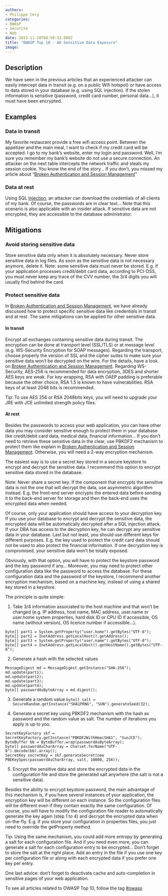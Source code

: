 ```yaml
---
authors:
- Philippe Cery
categories:
- OWASP
- Sécurité
- Web
date: 2013-11-18T08:50:12.000Z
title: "OWASP Top 10 - A6 Sensitive Data Exposure"
image: 
---
```


## Description

We have seen in the previous articles that an experienced attacker can easily intercept data in transit (e.g. on a public Wifi hotspot) or have access to data stored in your database (e.g. using SQL injection). If the stolen information is sensitive (password, credit card number, personal data…), it must have been encrypted.

## Examples

### Data in transit

My favorite restaurant provide a free wifi access point. Between the appetizer and the main meal, I want to check if my credit card will be accepted. I go to my bank’s website, enter my login and password. Well, I’m sure you remember my bank’s website do not use a secure connection. An attacker on the next table intercepts the network traffic and steals my session cookie. You know the end of the story… If you don’t, you missed my article about “[Broken Authentication and Session Management](http://blog.ippon.fr/2013/10/21/owasp-top-10-a2/ "Broken Authentication and Session Management")”

### Data at rest

Using SQL [Injection](http://blog.ippon.fr/2013/10/11/owasp-top-10-a1/ "Injection"), an attacker can download the credentials of all clients of my bank. Of course, the passwords are in clear text…
 Note that this scenario is also applicable with an insider attack. If sensitive data are not encrypted, they are accessible to the database administrator.

## Mitigations

### Avoid storing sensitive data

Store sensitive data only when it is absolutely necessary. Never store sensitive data in log files.
 As soon as the sensitive data is not necessary anymore, delete it.
 Note: some sensitive data must never be stored. E.g. if your application processes credit/debit card data, according to PCI-DSS, you must never keep any trace of the CVV number, the 3/4 digits you will usually find behind the card.

### Protect sensitive data

In [Broken Authentication and Session Management](http://blog.ippon.fr/2013/10/21/owasp-top-10-a2/ "OWASP Top 10 – A2 Broken Authentication and Session Management"), we have already discussed how to protect specific sensitive data like credentials in transit and at rest. The same mitigations can be applied for other sensitive data.

#### In transit

Encrypt all exchanges containing sensitive data during transit. The encryption can be done at transport level (SSL/TLS) or at message level (e.g. WS-Security Encryption for SOAP messages).
 Regarding the transport, choose properly the version of SSL and the cipher suites to make sure your sensitive data won’t be decrypted on the wire. For the details, have a look on [Broken Authentication and Session Management](http://blog.ippon.fr/2013/10/21/owasp-top-10-a2/ "OWASP Top 10 – A2 Broken Authentication and Session Management").
 Regarding WS-Security, AES-256 is recommended for data encryption, 3DES and shorter AES keys are weak. For key wrapping, RSA with OAEP padding is preferable because the other choice, RSA 1.5 is known to have vulnerabilities. RSA keys of at least 2048 bits is recommended.

Tip: To use AES 256 or RSA 2048bits keys, you will need to upgrade your JRE with JCE unlimited strength policy files.

#### At rest

Besides the passwords to access your web application, you can have other data you may consider sensitive enough to protect them in your database like credit/debit card data, medical data, financial information…
 If you don’t need to retrieve these sensitive data in the clear, use PBKDF2 mechanism to protect them like explain in [Broken Authentication and Session Management](http://blog.ippon.fr/2013/10/21/owasp-top-10-a2/ "OWASP Top 10 – A2 Broken Authentication and Session Management"). Otherwise, you will need a 2-way encryption mechanism.

The easiest way is to use a secret key stored in a secure keystore to encrypt and decrypt the sensitive data. I recommend this option to encrypt sensitive data stored in the database.

Note: Never share a secret key. If the component that encrypts the sensitive data is not the one that will decrypt the data, use asymmetric algorithm instead. E.g. the front-end server encrypts the entered data before sending it to the back-end server for storage and then the back-end uses the encrypted data when needed.

Of course, only your application should have access to your decryption key. If you use your database to encrypt and decrypt the sensitive data, the encrypted data will be automatically decrypted after a SQL injection attack. If your DBA has access to the decryption key, he can decrypt any sensitive data in your database.
 Last but not least, you should use different keys for different purposes. E.g. the key used to protect the credit card data should not be used to also protect the financial information. If one decryption key is compromised, your sensitive data won’t be totally exposed.

Obviously, with that option, you will have to protect the keystore password and the key password if any…
 Moreover, you may need to protect other configuration data like the password to access the database.
 For these configuration data and the password of the keystore, I recommend another encryption mechanism, based on a machine key, instead of using a shared key stored in a keystore.

The principle is quite simple:
 1. Take 3/4 information associated to the host machine and that won’t be changed (e.g. IP address, host name, MAC address, user.name or user.home system properties, hard disk ID or CPU ID if accessible, OS name (without version), OS licence number if accessible…).
```language-java
byte[] part1 = System.getProperty("user.home").getBytes("UTF-8");
byte[] part2 = InetAddress.getLocalHost().getAddress();
byte[] part3 = System.getProperty("user.name").getBytes("UTF-8");
byte[] part4 = InetAddress.getLocalHost().getHostName().getBytes("UTF-8");
```

2. Generate a hash with the selected values
```language-java
MessageDigest md = MessageDigest.getInstance("SHA-256");
md.update(part1);
md.update(part2);
md.update(part3);
md.update(part4);
byte[] passwordAsByteArray = md.digest();
```

3. Generate a random value
`byte[] salt = SecureRandom.getInstance("SHA1PRNG", "SUN").generateSeed(32);`

4. Generate a secret key using PBKDF2 mechanism with the hash as password and the random value as salt. The number of iterations you apply is up to you.
```language-java
SecretKeyFactory skf = SecretKeyFactory.getInstance("PBKDF2WithHmacSHA1", "SunJCE");
ByteBuffer bb = ByteBuffer.wrap(passwordAsByteArray);
byte[] passwordAsCharArray = Charset.forName("UTF-8").decode(bb).array();
SecretKey secretKey = skf.generateSecret(new PBEKeySpec(passwordAsCharArray, salt, 10000, 256));
```

5. Encrypt the sensitive data and store the encrypted data in the configuration file and store the generated salt anywhere (the salt is not a sensitive data).

Besides the ability to encrypt keystore password, the main advantage of this mechanism is, if you have several instances of your application, the encryption key will be different on each instance. So the configuration files will be different even if they contain exactly the same configuration.
 Of course, you will have to modify the configuration file reader to automatically generate the key again (step 1 to 4) and decrypt the encrypted data when on-the-fly. E.g. if you store your configuration in properties files, you just need to override the getProperty method.

Tip: Using the same mechanism, you could add more entropy by generating a salt for each configuration file. And if you need even more, you can generate a salt for each configuration entry to be encrypted… Don’t forget to store the salt at the right place. Add an entry in the file if you use one key per configuration file or along with each encrypted data if you prefer one key per entry.

One last advice: don’t forget to deactivate cache and auto-completion in sensitive pages of your web application.

To see all articles related to OWASP Top 10, follow the tag [#owasp](http://blog.ippon.fr/tag/owasp/ "OWASP Top 10")
